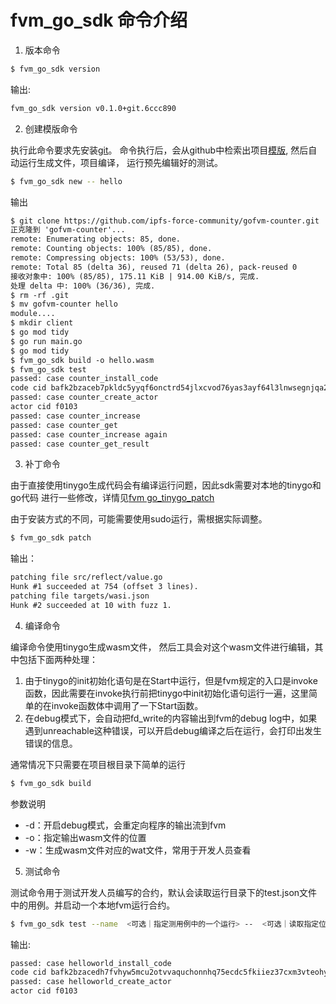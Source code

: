 # fvm_go_sdk 命令介绍

1. 版本命令
```bash
$ fvm_go_sdk version
```

输出:
```txt
fvm_go_sdk version v0.1.0+git.6ccc890
```

2. 创建模版命令

执行此命令要求先安装[git](https://git-scm.com/book/en/v2/Getting-Started-Installing-Git)。
命令执行后，会从github中检索出项目[模版](https://github.com/ipfs-force-community/gofvm-counter), 然后自动运行生成文件，项目编译， 运行预先编辑好的测试。

```bash
$ fvm_go_sdk new -- hello
```

输出
```txt
$ git clone https://github.com/ipfs-force-community/gofvm-counter.git
正克隆到 'gofvm-counter'...
remote: Enumerating objects: 85, done.
remote: Counting objects: 100% (85/85), done.
remote: Compressing objects: 100% (53/53), done.
remote: Total 85 (delta 36), reused 71 (delta 26), pack-reused 0
接收对象中: 100% (85/85), 175.11 KiB | 914.00 KiB/s, 完成.
处理 delta 中: 100% (36/36), 完成.
$ rm -rf .git
$ mv gofvm-counter hello
module....
$ mkdir client
$ go mod tidy
$ go run main.go
$ go mod tidy
$ fvm_go_sdk build -o hello.wasm
$ fvm_go_sdk test
passed: case counter_install_code
code cid bafk2bzaceb7pkldc5yyqf6onctrd54jlxcvod76yas3ayf64l3lnwsegnjqa2
passed: case counter_create_actor
actor cid f0103
passed: case counter_increase
passed: case counter_get
passed: case counter_increase again
passed: case counter_get_result
```

3. 补丁命令

由于直接使用tinygo生成代码会有编译运行问题，因此sdk需要对本地的tinygo和go代码
进行一些修改，详情见[fvm go_tinygo_patch](https://github.com/ipfs-force-community/go_tinygo_patch)

由于安装方式的不同，可能需要使用sudo运行，需根据实际调整。

```bash
$ fvm_go_sdk patch
```

输出：
```txt
patching file src/reflect/value.go
Hunk #1 succeeded at 754 (offset 3 lines).
patching file targets/wasi.json
Hunk #2 succeeded at 10 with fuzz 1.
```

4. 编译命令

编译命令使用tinygo生成wasm文件， 然后工具会对这个wasm文件进行编辑，其中包括下面两种处理： 
1. 由于tinygo的init初始化语句是在Start中运行，但是fvm规定的入口是invoke函数，因此需要在invoke执行前把tinygo中init初始化语句运行一遍，这里简单的在invoke函数体中调用了一下Start函数。
2. 在debug模式下，会自动把fd_write的内容输出到fvm的debug log中，如果遇到unreachable这种错误，可以开启debug编译之后在运行，会打印出发生错误的信息。

通常情况下只需要在项目根目录下简单的运行

```bash
$ fvm_go_sdk build
```

参数说明
* -d：开启debug模式，会重定向程序的输出流到fvm
* -o：指定输出wasm文件的位置
* -w：生成wasm文件对应的wat文件，常用于开发人员查看   

5. 测试命令

测试命令用于测试开发人员编写的合约，默认会读取运行目录下的test.json文件中的用例。并启动一个本地fvm运行合约。

```bash
$ fvm_go_sdk test --name  <可选｜指定测用例中的一个运行> --  <可选｜读取指定位置的测试文件>  
```

输出:
```txt
passed: case helloworld_install_code
code cid bafk2bzacedh7fvhyw5mcu2otvvaquchonnhq75ecdc5fkiiez37cxm3vteohy
passed: case helloworld_create_actor
actor cid f0103
```